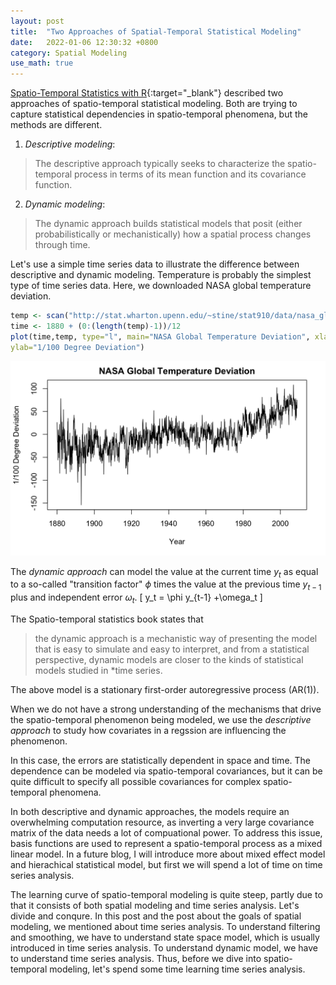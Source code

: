 ```yaml
---
layout: post
title:  "Two Approaches of Spatial-Temporal Statistical Modeling"
date:   2022-01-06 12:30:32 +0800
category: Spatial Modeling
use_math: true
---
```


[Spatio-Temporal Statistics with R](https://spacetimewithr.org/Spatio-Temporal%20Statistics%20with%20R.pdf){:target="_blank"} described two approaches of spatio-temporal statistical modeling. Both are trying to capture statistical dependencies in spatio-temporal phenomena, but the methods are different.
1. *Descriptive modeling*:
>The descriptive approach typically seeks to characterize the spatio-temporal process in terms of its mean function and its covariance function.
2. *Dynamic modeling*:
>The dynamic approach builds statistical models that posit (either probabilistically or mechanistically) how a spatial process changes through time.

Let's use a simple time series data to illustrate the difference between descriptive and dynamic modeling. Temperature is probably the simplest type of time series data. Here, we downloaded NASA global temperature deviation.

```r
temp <- scan("http://stat.wharton.upenn.edu/~stine/stat910/data/nasa_global.dat")
time <- 1880 + (0:(length(temp)-1))/12
plot(time,temp, type="l", main="NASA Global Temperature Deviation", xlab="Year", \
ylab="1/100 Degree Deviation")
```

![temperature](/blog-spatial-modelling/assets/temperature.png)

The *dynamic approach* can model the value at the current time $y_t$ as equal to a so-called "transition factor" $\phi$ times the value at the previous time $y_{t-1}$ plus and independent error $\omega_t$.
\[
y_t = \phi y_{t-1} +\omega_t
\]

The Spatio-temporal statistics book states that
> the dynamic approach is a mechanistic way of presenting the model that is easy to simulate and easy to interpret, and from a statistical perspective, dynamic models are closer to the kinds of statistical models studied in *time series.

The above model is a stationary first-order autoregressive process (AR(1)).

When we do not have a strong understanding of the mechanisms that drive the spatio-temporal phenomenon being modeled, we use the *descriptive approach* to study how covariates in a regssion are influencing the phenomenon.

In this case, the errors are statistically dependent in space and time. The dependence can be modeled via spatio-temporal covariances, but it can be quite difficult to specify all possible covariances for complex spatio-temporal phenomena.

In both descriptive and dynamic approaches, the models require an overwhelming computation resource, as inverting a very large covariance matrix of the data needs a lot of compuational power.
To address this issue, basis functions are used to represent a spatio-temporal process as a mixed linear model. In a future blog, I will introduce more about mixed effect model and hierachical statistical model, but first we will spend a lot of time on time series analysis.

The learning curve of spatio-temporal modeling is quite steep, partly due to that it consists of both spatial modeling and time series analysis. Let's divide and conqure.
In this post and the post about the goals of spatial modeling, we mentioned about time series analysis. To understand filtering and smoothing, we have to understand state space model, which is usually introduced in time series analysis. To understand dynamic model, we have to understand time series analysis. Thus, before we dive into spatio-temporal modeling, let's spend some time learning time series analysis. 


